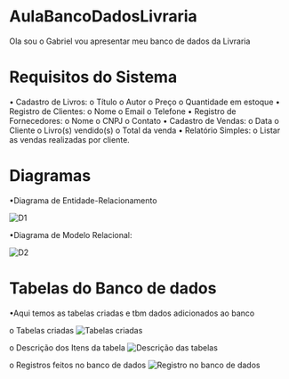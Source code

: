 # AulaBancoDadosLivraria

Ola sou o Gabriel vou apresentar meu banco de dados da Livraria 

# Requisitos do Sistema
 •	Cadastro de Livros:
  o	Título
  o	Autor
  o	Preço
  o	Quantidade em estoque
 •	Registro de Clientes:
  o	Nome
  o	Email
  o	Telefone
 •	Registro de Fornecedores:
  o	Nome
  o	CNPJ
  o	Contato
 •	Cadastro de Vendas:
  o	Data
  o	Cliente
  o	Livro(s) vendido(s)
  o	Total da venda
 •	Relatório Simples:
  o	Listar as vendas realizadas por cliente.

# Diagramas 

 •Diagrama de Entidade-Relacionamento
 
 ![D1](https://github.com/user-attachments/assets/9619f5ed-c4a2-4474-ae0d-730e978b2695)



 •Diagrama de Modelo Relacional:
 
 ![D2](https://github.com/user-attachments/assets/570987e3-1fcf-48a3-a00a-6460434cf0a3)

# Tabelas do Banco de dados

 •Aqui temos as tabelas criadas e tbm dados adicionados ao banco 


  o Tabelas criadas 
  ![Tabelas criadas ](https://github.com/user-attachments/assets/9835cc97-8e0f-4e26-abbd-1520d1c000c1)

   o Descrição dos Itens da tabela 
   ![Descrição das tabelas ](https://github.com/user-attachments/assets/d4b47c3d-6497-456e-ad22-670d4e968d1f)


   o Registros feitos no banco de dados 
   ![Registro no banco de dados ](https://github.com/user-attachments/assets/aaaa8f10-c959-4f00-b07e-f8377865fd6f)

  

 
